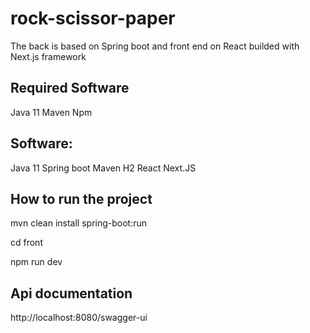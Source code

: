# rock-scissor-paper

The back is based on Spring boot and front end on React builded with Next.js framework

## Required Software

Java 11
Maven
Npm

## Software:

Java 11
Spring boot
Maven
H2
React 
Next.JS

## How to run the project

mvn clean install spring-boot:run 

cd front

npm run dev

## Api documentation

http://localhost:8080/swagger-ui
